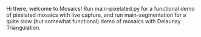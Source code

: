 Hi there, welcome to Mosaics! Run main-pixelated.py for a functional demo of pixelated mosaics with live capture, and run main-segmentation for a quite slow (but somewhat functional) demo of mosaics with Delaunay Triangulation.